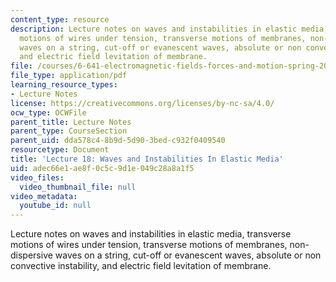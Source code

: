 ```yaml
---
content_type: resource
description: Lecture notes on waves and instabilities in elastic media, transverse
  motions of wires under tension, transverse motions of membranes, non-dispersive
  waves on a string, cut-off or evanescent waves, absolute or non convective instability,
  and electric field levitation of membrane.
file: /courses/6-641-electromagnetic-fields-forces-and-motion-spring-2009/adec66e1ae8f0c5c9d1e049c28a8a1f5_MIT6_641s09_lec18.pdf
file_type: application/pdf
learning_resource_types:
- Lecture Notes
license: https://creativecommons.org/licenses/by-nc-sa/4.0/
ocw_type: OCWFile
parent_title: Lecture Notes
parent_type: CourseSection
parent_uid: dda578c4-8b9d-5d90-3bed-c932f0409540
resourcetype: Document
title: 'Lecture 18: Waves and Instabilities In Elastic Media'
uid: adec66e1-ae8f-0c5c-9d1e-049c28a8a1f5
video_files:
  video_thumbnail_file: null
video_metadata:
  youtube_id: null
---
```

Lecture notes on waves and instabilities in elastic media, transverse motions of wires under tension, transverse motions of membranes, non-dispersive waves on a string, cut-off or evanescent waves, absolute or non convective instability, and electric field levitation of membrane.